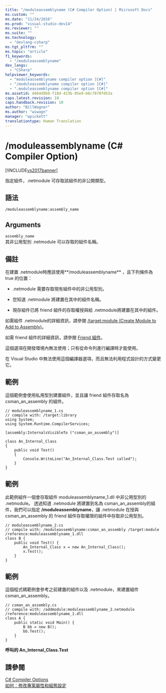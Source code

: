 ```yaml
---
title: "/moduleassemblyname (C# Compiler Option) | Microsoft Docs"
ms.custom: ""
ms.date: "11/24/2016"
ms.prod: "visual-studio-dev14"
ms.reviewer: ""
ms.suite: ""
ms.technology: 
  - "devlang-csharp"
ms.tgt_pltfrm: ""
ms.topic: "article"
f1_keywords: 
  - "/moduleassemblyname"
dev_langs: 
  - "CSharp"
helpviewer_keywords: 
  - "moduleassemblyname compiler option [C#]"
  - "/moduleassemblyname compiler option [C#]"
  - ".moduleassemblyname compiler option [C#]"
ms.assetid: d464d9b9-f18d-423b-95e9-66c7878fd53a
caps.latest.revision: 10
caps.handback.revision: 10
author: "BillWagner"
ms.author: "wiwagn"
manager: "wpickett"
translationtype: Human Translation
---
```

# /moduleassemblyname (C# Compiler Option)
[!INCLUDE[vs2017banner](../../../csharp/includes/vs2017banner.md)]

指定組件，.netmodule 可存取該組件的非公開類型。  
  
## 語法  
  
```  
/moduleassemblyname:assembly_name  
```  
  
## Arguments  
 `assembly_name`  
 其非公用型別 .netmodule 可以存取的組件名稱。  
  
## 備註  
 在建置 .netmodule時應該使用**\/moduleassemblyname** ，且下列條件為 true 的位置：  
  
-   .netmodule 需要存取現有組件中的非公用型別。  
  
-   您知道 .netmodule 將建置在其中的組件名稱。  
  
-   現存組件已將 friend 組件的存取權授與給 .netmodule將建置在其中的組件。  
  
 如需組件 .netmodule的詳細資訊，請參閱 [\/target:module \(Create Module to Add to Assembly\)](../../../csharp/language-reference/compiler-options/target-module-compiler-option.md)。  
  
 如需 friend 組件的詳細資訊，請參閱 [Friend 組件](../Topic/Friend%20Assemblies%20\(C%23%20and%20Visual%20Basic\).md)。  
  
 這個選項在開發環境內無法使用；只有從命令列進行編譯時才能使用。  
  
 在 Visual Studio 中無法使用這個編譯器選項，而且無法利用程式設計的方式變更它。  
  
## 範例  
 這個範例會使用私用型別建置組件，並且讓 friend 組件存取名為 csman\_an\_assembly 的組件。  
  
```  
// moduleassemblyname_1.cs  
// compile with: /target:library  
using System;  
using System.Runtime.CompilerServices;  
  
[assembly:InternalsVisibleTo ("csman_an_assembly")]  
  
class An_Internal_Class   
{  
    public void Test()   
    {   
        Console.WriteLine("An_Internal_Class.Test called");   
    }  
}  
```  
  
## 範例  
 此範例組件一個會存取組件 moduleassemblyname\_1.dll 中非公用型別的 .netmodule。  透過知道 .netmodule 將建置到名為 csman\_an\_assembly的組件，我們可以指定 **\/moduleassemblyname**，讓 .netmodule 在授與 csman\_an\_assembly 的 friend 組件存取權限的組件中存取非公用型別。  
  
```  
// moduleassemblyname_2.cs  
// compile with: /moduleassemblyname:csman_an_assembly /target:module /reference:moduleassemblyname_1.dll  
class B {  
    public void Test() {  
        An_Internal_Class x = new An_Internal_Class();  
        x.Test();  
    }  
}  
```  
  
## 範例  
 這個程式碼範例會參考之前建置的組件以及 .netmodule，來建置組件 csman\_an\_assembly。  
  
```  
// csman_an_assembly.cs  
// compile with: /addmodule:moduleassemblyname_2.netmodule /reference:moduleassemblyname_1.dll  
class A {  
    public static void Main() {  
        B bb = new B();  
        bb.Test();  
    }  
}  
```  
  
  **呼叫的 An\_Internal\_Class.Test**   
## 請參閱  
 [C\# Compiler Options](../../../csharp/language-reference/compiler-options/index.md)   
 [如何：修改專案屬性和組態設定](http://msdn.microsoft.com/zh-tw/e7184bc5-2f2b-4b4f-aa9a-3ecfcbc48b67)